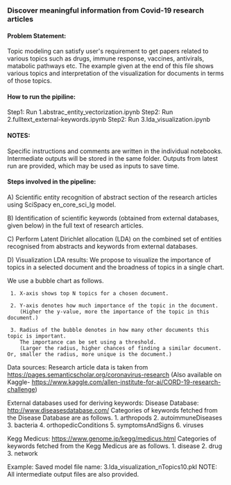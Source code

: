### Discover meaningful information from Covid-19 research articles

#### Problem Statement:
Topic modeling can satisfy user's requirement to get papers related to various topics such as drugs, immune response, vaccines, antivirals, matabolic pathways etc.
The example given at the end of this file shows various topics and interpretation of the visualization for documents in terms of those topics.

#### How to run the pipiline:
Step1: Run 1.abstrac_entity_vectorization.ipynb
Step2: Run 2.fulltext_external-keywords.ipynb
Step2: Run 3.lda_visualization.ipynb

#### NOTES:
Specific instructions and comments are written in the individual notebooks.
Intermediate outputs will be stored in the same folder. Outputs from latest run are provided, which may be used as inputs to save time.

#### Steps involved in the pipeline:

A) Scientific entity recognition of abstract section of the research articles using SciSpacy en_core_sci_lg model.

B) Identification of scientific keywords (obtained from external databases, given below) in the full text of research articles.

C) Perform Latent Dirichlet allocation (LDA) on the combined set of entities recognised from abstracts and keywords from external databases.

D) Visualization LDA results:
   We propose to visualize the importance of topics in a selected document and the broadness of topics in a single chart.

   We use a bubble chart as follows.

     1. X-axis shows top N topics for a chosen document.

     2. Y-axis denotes how much importance of the topic in the document.
        (Higher the y-value, more the importance of the topic in this document.)

     3. Radius of the bubble denotes in how many other documents this topic is important.
        The importance can be set using a threshold.
        (Larger the radius, higher chances of finding a similar document. Or, smaller the radius, more unique is the document.)

Data sources:
Research article data is taken from https://pages.semanticscholar.org/coronavirus-research
(Also available on Kaggle- https://www.kaggle.com/allen-institute-for-ai/CORD-19-research-challenge)

External databases used for deriving keywords:
Disease Database: http://www.diseasesdatabase.com/
	Categories of keywords fetched from the Disease Database are as follows.
	1. arthropods
	2. autoimmuneDiseases
	3. bacteria
	4. orthopedicConditions
	5. symptomsAndSigns
	6. viruses

Kegg Medicus: https://www.genome.jp/kegg/medicus.html
	Categories of keywords fetched from the Kegg Medicus are as follows.
	1. disease
	2. drug
	3. network

Example:
Saved model file name: 3.lda_visualization_nTopics10.pkl
NOTE: All intermediate output files are also provided.
